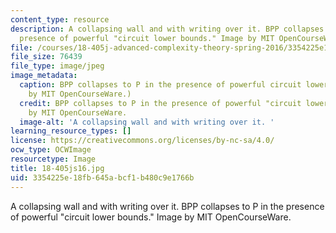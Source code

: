 ```yaml
---
content_type: resource
description: A collapsing wall and with writing over it. BPP collapses to P in the
  presence of powerful "circuit lower bounds." Image by MIT OpenCourseWare.
file: /courses/18-405j-advanced-complexity-theory-spring-2016/3354225e18fb645abcf1b480c9e1766b_18-405js16.jpg
file_size: 76439
file_type: image/jpeg
image_metadata:
  caption: BPP collapses to P in the presence of powerful circuit lower bounds. (Image
    by MIT OpenCourseWare.)
  credit: BPP collapses to P in the presence of powerful "circuit lower bounds." Image
    by MIT OpenCourseWare.
  image-alt: 'A collapsing wall and with writing over it. '
learning_resource_types: []
license: https://creativecommons.org/licenses/by-nc-sa/4.0/
ocw_type: OCWImage
resourcetype: Image
title: 18-405js16.jpg
uid: 3354225e-18fb-645a-bcf1-b480c9e1766b
---
```

A collapsing wall and with writing over it. BPP collapses to P in the presence of powerful "circuit lower bounds." Image by MIT OpenCourseWare.
